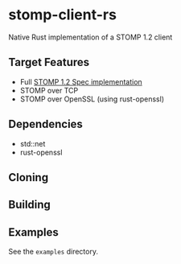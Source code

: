 # stomp-client-rs
Native Rust implementation of a STOMP 1.2 client

## Target Features

- Full [STOMP 1.2 Spec implementation](https://stomp.github.io/stomp-specification-1.2.html)
- STOMP over TCP
- STOMP over OpenSSL (using rust-openssl)

## Dependencies

- std::net
- rust-openssl

## Cloning

## Building

## Examples

See the `examples` directory.